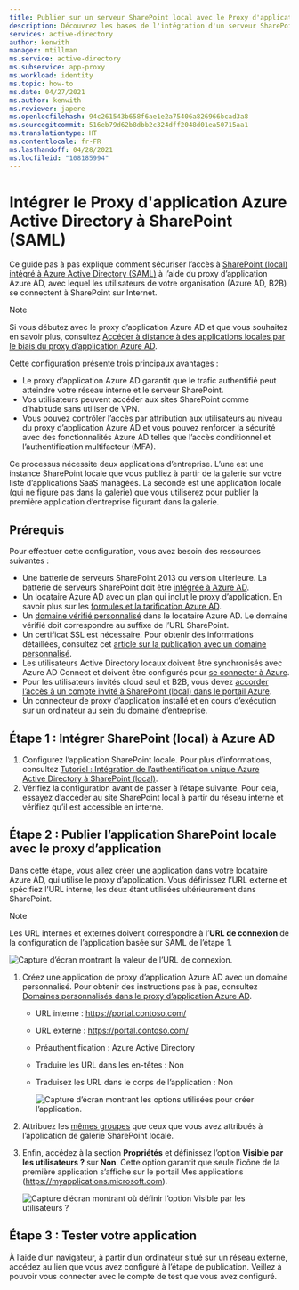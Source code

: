 ```yaml
---
title: Publier sur un serveur SharePoint local avec le Proxy d'application Azure Active Directory
description: Découvrez les bases de l'intégration d'un serveur SharePoint local avec le Proxy d'application Azure Active Directory pour SAML.
services: active-directory
author: kenwith
manager: mtillman
ms.service: active-directory
ms.subservice: app-proxy
ms.workload: identity
ms.topic: how-to
ms.date: 04/27/2021
ms.author: kenwith
ms.reviewer: japere
ms.openlocfilehash: 94c261543b658f6ae1e2a75406a826966bcad3a8
ms.sourcegitcommit: 516eb79d62b8dbb2c324dff2048d01ea50715aa1
ms.translationtype: HT
ms.contentlocale: fr-FR
ms.lasthandoff: 04/28/2021
ms.locfileid: "108185994"
---
```

# <a name="integrate-azure-active-directory-application-proxy-with-sharepoint-saml"></a>Intégrer le Proxy d'application Azure Active Directory à SharePoint (SAML)

Ce guide pas à pas explique comment sécuriser l’accès à [SharePoint (local) intégré à Azure Active Directory (SAML)](../saas-apps/sharepoint-on-premises-tutorial.md) à l’aide du proxy d’application Azure AD, avec lequel les utilisateurs de votre organisation (Azure AD, B2B) se connectent à SharePoint sur Internet.

> [!NOTE] 
> Si vous débutez avec le proxy d’application Azure AD et que vous souhaitez en savoir plus, consultez [Accéder à distance à des applications locales par le biais du proxy d’application Azure AD](./application-proxy.md).

Cette configuration présente trois principaux avantages :

- Le proxy d’application Azure AD garantit que le trafic authentifié peut atteindre votre réseau interne et le serveur SharePoint.
- Vos utilisateurs peuvent accéder aux sites SharePoint comme d’habitude sans utiliser de VPN.
- Vous pouvez contrôler l’accès par attribution aux utilisateurs au niveau du proxy d’application Azure AD et vous pouvez renforcer la sécurité avec des fonctionnalités Azure AD telles que l’accès conditionnel et l’authentification multifacteur (MFA).

Ce processus nécessite deux applications d’entreprise. L’une est une instance SharePoint locale que vous publiez à partir de la galerie sur votre liste d’applications SaaS managées. La seconde est une application locale (qui ne figure pas dans la galerie) que vous utiliserez pour publier la première application d’entreprise figurant dans la galerie.

## <a name="prerequisites"></a>Prérequis

Pour effectuer cette configuration, vous avez besoin des ressources suivantes :
 - Une batterie de serveurs SharePoint 2013 ou version ultérieure. La batterie de serveurs SharePoint doit être [intégrée à Azure AD](../saas-apps/sharepoint-on-premises-tutorial.md).
 - Un locataire Azure AD avec un plan qui inclut le proxy d’application. En savoir plus sur les [formules et la tarification Azure AD](https://azure.microsoft.com/pricing/details/active-directory/).
 - Un [domaine vérifié personnalisé](../fundamentals/add-custom-domain.md) dans le locataire Azure AD. Le domaine vérifié doit correspondre au suffixe de l’URL SharePoint.
 - Un certificat SSL est nécessaire. Pour obtenir des informations détaillées, consultez cet [article sur la publication avec un domaine personnalisé](./application-proxy-configure-custom-domain.md).
 - Les utilisateurs Active Directory locaux doivent être synchronisés avec Azure AD Connect et doivent être configurés pour [se connecter à Azure](../hybrid/plan-connect-user-signin.md). 
 - Pour les utilisateurs invités cloud seul et B2B, vous devez [accorder l’accès à un compte invité à SharePoint (local) dans le portail Azure](../saas-apps/sharepoint-on-premises-tutorial.md#grant-access-to-a-guest-account-to-sharepoint-on-premises-in-the-azure-portal).
 - Un connecteur de proxy d’application installé et en cours d’exécution sur un ordinateur au sein du domaine d’entreprise.


## <a name="step-1-integrate-sharepoint-on-premises-with-azure-ad"></a>Étape 1 : Intégrer SharePoint (local) à Azure AD 

1. Configurez l’application SharePoint locale. Pour plus d’informations, consultez [Tutoriel : Intégration de l’authentification unique Azure Active Directory à SharePoint (local)](../saas-apps/sharepoint-on-premises-tutorial.md).
2. Vérifiez la configuration avant de passer à l’étape suivante. Pour cela, essayez d’accéder au site SharePoint local à partir du réseau interne et vérifiez qu’il est accessible en interne. 


## <a name="step-2-publish-the-sharepoint-on-premises-application-with-application-proxy"></a>Étape 2 : Publier l’application SharePoint locale avec le proxy d’application

Dans cette étape, vous allez créer une application dans votre locataire Azure AD, qui utilise le proxy d’application. Vous définissez l’URL externe et spécifiez l’URL interne, les deux étant utilisées ultérieurement dans SharePoint.

> [!NOTE] 
> Les URL internes et externes doivent correspondre à l’**URL de connexion** de la configuration de l’application basée sur SAML de l’étape 1.

   ![Capture d’écran montrant la valeur de l’URL de connexion.](./media/application-proxy-integrate-with-sharepoint-server/sso-url-saml.png)


 1. Créez une application de proxy d’application Azure AD avec un domaine personnalisé. Pour obtenir des instructions pas à pas, consultez [Domaines personnalisés dans le proxy d’application Azure AD](./application-proxy-configure-custom-domain.md).

    - URL interne : https://portal.contoso.com/
    - URL externe : https://portal.contoso.com/
    - Préauthentification : Azure Active Directory
    - Traduire les URL dans les en-têtes : Non
    - Traduisez les URL dans le corps de l’application : Non

        ![Capture d’écran montrant les options utilisées pour créer l’application.](./media/application-proxy-integrate-with-sharepoint-server/create-application-azure-active-directory.png)

2. Attribuez les [mêmes groupes](../saas-apps/sharepoint-on-premises-tutorial.md#create-an-azure-ad-security-group-in-the-azure-portal) que ceux que vous avez attribués à l’application de galerie SharePoint locale.

3. Enfin, accédez à la section **Propriétés** et définissez l’option **Visible par les utilisateurs ?** sur **Non**. Cette option garantit que seule l’icône de la première application s’affiche sur le portail Mes applications (https://myapplications.microsoft.com).

   ![Capture d’écran montrant où définir l’option Visible par les utilisateurs ?](./media/application-proxy-integrate-with-sharepoint-server/configure-properties.png)
 
## <a name="step-3-test-your-application"></a>Étape 3 : Tester votre application

À l’aide d’un navigateur, à partir d’un ordinateur situé sur un réseau externe, accédez au lien que vous avez configuré à l’étape de publication. Veillez à pouvoir vous connecter avec le compte de test que vous avez configuré.